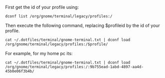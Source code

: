 First get the id of your profile using:
```
dconf list /org/gnome/terminal/legacy/profiles:/
```

Then execute the following command, replacing $profileid by the id of your profile.
```
cat ~/.dotfiles/terminal/gnome-terminal.txt | dconf load /org/gnome/terminal/legacy/profiles:/$profile/
```

For example, for my home pc its:
```
cat ~/.dotfiles/terminal/gnome-terminal.txt | dconf load /org/gnome/terminal/legacy/profiles:/:9b755ead-1abd-4897-aa4d-45b0e06f3b4b/
```
